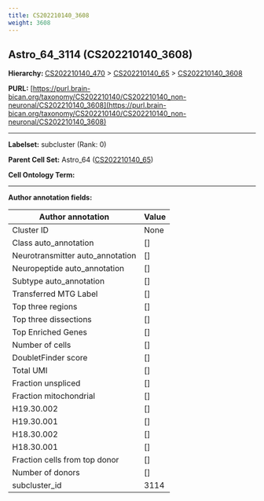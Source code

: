 ```yaml
---
title: CS202210140_3608
weight: 3608
---
```

## Astro_64_3114 (CS202210140_3608)
<b>Hierarchy: </b>
[CS202210140_470](../CS202210140_470) >
[CS202210140_65](../CS202210140_65) >
[CS202210140_3608](../CS202210140_3608)

**PURL:** [https://purl.brain-bican.org/taxonomy/CS202210140/CS202210140_non-neuronal/CS202210140_3608](https://purl.brain-bican.org/taxonomy/CS202210140/CS202210140_non-neuronal/CS202210140_3608)

---


**Labelset:** subcluster (Rank: 0)

**Parent Cell Set:** Astro_64 ([CS202210140_65](../CS202210140_65))



**Cell Ontology Term:** 

[MARKER GENES.]: #


---

[TRANSFERRED ANNOTATIONS.]: #


[AUTHOR ANNOTATION FIELDS.]: #


**Author annotation fields:**

| Author annotation | Value |
|-------------------|-------|
|Cluster ID|None|
|Class auto_annotation|[]|
|Neurotransmitter auto_annotation|[]|
|Neuropeptide auto_annotation|[]|
|Subtype auto_annotation|[]|
|Transferred MTG Label|[]|
|Top three regions|[]|
|Top three dissections|[]|
|Top Enriched Genes|[]|
|Number of cells|[]|
|DoubletFinder score|[]|
|Total UMI|[]|
|Fraction unspliced|[]|
|Fraction mitochondrial|[]|
|H19.30.002|[]|
|H19.30.001|[]|
|H18.30.002|[]|
|H18.30.001|[]|
|Fraction cells from top donor|[]|
|Number of donors|[]|
|subcluster_id|3114|
